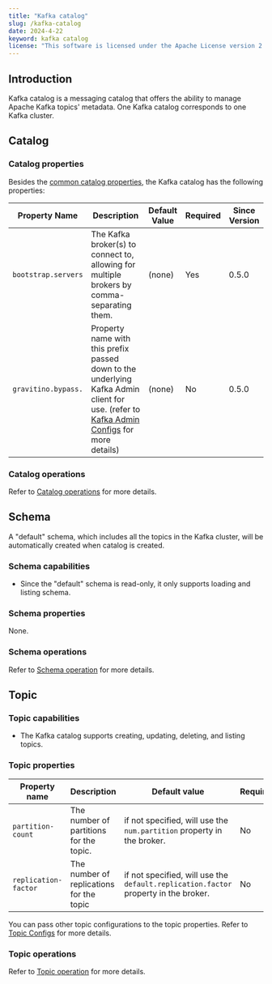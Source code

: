```yaml
---
title: "Kafka catalog"
slug: /kafka-catalog
date: 2024-4-22
keyword: kafka catalog
license: "This software is licensed under the Apache License version 2."
---
```


## Introduction

Kafka catalog is a messaging catalog that offers the ability to manage Apache Kafka topics' metadata.
One Kafka catalog corresponds to one Kafka cluster.

## Catalog

### Catalog properties

Besides the [common catalog properties](./gravitino-server-config.md#gravitino-catalog-properties-configuration), the Kafka catalog has the following properties:

| Property Name       | Description                                                                                                                                                                                                   | Default Value | Required | Since Version |
|---------------------|---------------------------------------------------------------------------------------------------------------------------------------------------------------------------------------------------------------|---------------|----------|---------------|
| `bootstrap.servers` | The Kafka broker(s) to connect to, allowing for multiple brokers by comma-separating them.                                                                                                                    | (none)        | Yes      | 0.5.0         |
| `gravitino.bypass.` | Property name with this prefix passed down to the underlying Kafka Admin client for use. (refer to [Kafka Admin Configs](https://kafka.apache.org/34/documentation.html#adminclientconfigs) for more details) | (none)        | No       | 0.5.0         |

### Catalog operations

Refer to [Catalog operations](./manage-messaging-metadata-using-gravitino.md#catalog-operations) for more details.

## Schema

A "default" schema, which includes all the topics in the Kafka cluster, will be automatically created when catalog is created.

### Schema capabilities

- Since the "default" schema is read-only, it only supports loading and listing schema.

### Schema properties

None.

### Schema operations

Refer to [Schema operation](./manage-messaging-metadata-using-gravitino.md#schema-operations) for more details.

## Topic

### Topic capabilities

- The Kafka catalog supports creating, updating, deleting, and listing topics.

### Topic properties

| Property name        | Description                              | Default value                                                                       | Required | Since Version |
|----------------------|------------------------------------------|-------------------------------------------------------------------------------------|----------|---------------|
| `partition-count`    | The number of partitions for the topic.  | if not specified, will use the `num.partition` property in the broker.              | No       | 0.5.0         |
| `replication-factor` | The number of replications for the topic | if not specified, will use the `default.replication.factor` property in the broker. | No       | 0.5.0         |

You can pass other topic configurations to the topic properties. Refer to [Topic Configs](https://kafka.apache.org/34/documentation.html#topicconfigs) for more details.

### Topic operations

Refer to [Topic operation](./manage-messaging-metadata-using-gravitino.md#topic-operations) for more details.